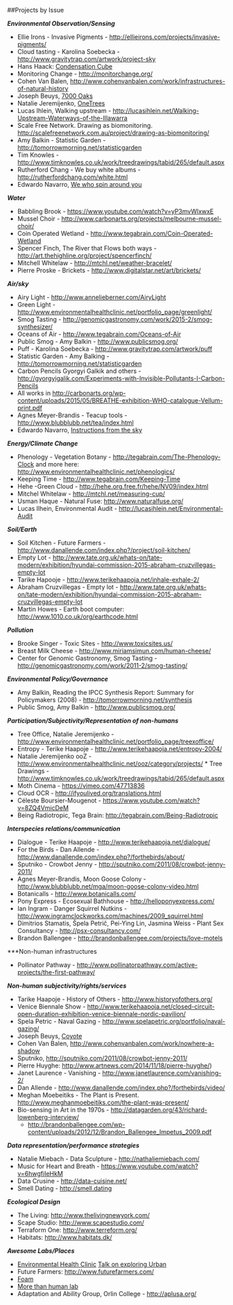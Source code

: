 ##Projects by Issue

***Environmental Observation/Sensing***

* Ellie Irons - Invasive Pigments - http://ellieirons.com/projects/invasive-pigments/
* Cloud tasting - Karolina Soebecka -  http://www.gravitytrap.com/artwork/project-sky
* Hans Haack: [Condensation Cube](http://www.macba.cat/en/condensation-cube-1523)
* Monitoring Change - http://monitorchange.org/
* Cohen Van Balen, http://www.cohenvanbalen.com/work/infrastructures-of-natural-history
* Joseph Beuys, [7000 Oaks](https://en.wikipedia.org/wiki/7000_Oaks)
* Natalie Jeremijenko, [OneTrees](http://www.nyu.edu/projects/xdesign/onetrees/description/)
* Lucas Ihlein, Walking upstream - http://lucasihlein.net/Walking-Upstream-Waterways-of-the-Illawarra
* Scale Free Network. Drawing as biomonitoring. http://scalefreenetwork.com.au/project/drawing-as-biomonitoring/
* Amy Balkin - Statistic Garden - http://tomorrowmorning.net/statisticgarden
* Tim Knowles - http://www.timknowles.co.uk/work/treedrawings/tabid/265/default.aspx
* Rutherford Chang - We buy white albums - http://rutherfordchang.com/white.html
* Edwardo Navarro, [We who spin around you](http://art.thehighline.org/project/eduardonavarro/)

***Water***

* Babbling Brook - https://www.youtube.com/watch?v=yP3mvWlxwxE
* Mussel Choir - http://www.carbonarts.org/projects/melbourne-mussel-choir/ 
* Coin Operated Wetland - http://www.tegabrain.com/Coin-Operated-Wetland 
* Spencer Finch, The River that Flows both ways - http://art.thehighline.org/project/spencerfinch/ 
* Mitchell Whitelaw - http://mtchl.net/weather-bracelet/ 
* Pierre Proske - Brickets - http://www.digitalstar.net/art/brickets/

***Air/sky***

* Airy Light - http://www.annelieberner.com/AiryLight 
* Green Light - http://www.environmentalhealthclinic.net/portfolio_page/greenlight/ 
* Smog Tasting - http://genomicgastronomy.com/work/2015-2/smog-synthesizer/ 
* Oceans of Air - http://www.tegabrain.com/Oceans-of-Air 
* Public Smog - Amy Balkin - http://www.publicsmog.org/ 
* Puff - Karolina Soebecka - http://www.gravitytrap.com/artwork/puff 
* Statistic Garden - Amy Balking - http://tomorrowmorning.net/statisticgarden 
* Carbon Pencils Gyorgyi Galkik and others - http://gyorgyigalik.com/Experiments-with-Invisible-Pollutants-I-Carbon-Pencils 
* All works in http://carbonarts.org/wp-content/uploads/2015/05/BREATHE-exhibition-WHO-catalogue-Vellum-print.pdf 
* Agnes Meyer-Brandis - Teacup tools - http://www.blubblubb.net/tea/index.html
* Edwardo Navarro, [Instructions from the sky](http://www.navarroeduardo.com/projectos/EN.2016.pdf)

***Energy/Climate Change***

* Phenology - Vegetation Botany - http://tegabrain.com/The-Phenology-Clock and more here: http://www.environmentalhealthclinic.net/phenologics/
* Keeping Time - http://www.tegabrain.com/Keeping-Time 
* Hehe -Green Cloud -  http://hehe.org.free.fr/hehe/NV09/index.html 
* Mitchel Whitelaw - http://mtchl.net/measuring-cup/ 
* Usman Haque - Natural Fuse: http://www.naturalfuse.org/
* Lucas Ilhein, Environmental Audit - http://lucasihlein.net/Environmental-Audit

***Soil/Earth***

* Soil Kitchen - Future Farmers - http://www.danallende.com/index.php?/project/soil-kitchen/ 
* Empty Lot - http://www.tate.org.uk/whats-on/tate-modern/exhibition/hyundai-commission-2015-abraham-cruzvillegas-empty-lot 
* Tarike Hapooje -  http://www.terikehaapoja.net/inhale-exhale-2/ 
* Abraham Cruzvillegas - Empty lot - http://www.tate.org.uk/whats-on/tate-modern/exhibition/hyundai-commission-2015-abraham-cruzvillegas-empty-lot
* Martin Howes - Earth boot computer: http://www.1010.co.uk/org/earthcode.html

***Pollution***

* Brooke Singer - Toxic Sites - http://www.toxicsites.us/ 
* Breast Milk Cheese - http://www.miriamsimun.com/human-cheese/ 
* Center for Genomic Gastronomy, Smog Tasting - http://genomicgastronomy.com/work/2011-2/smog-tasting/

***Environmental Policy/Governance***

* Amy Balkin, Reading the IPCC Synthesis Report: Summary for Policymakers (2008) - http://tomorrowmorning.net/synthesis 
* Public Smog, Amy Balkin - http://www.publicsmog.org/ 

***Participation/Subjectivity/Representation of non-humans***

* Tree Office, Natalie Jeremijenko - http://www.environmentalhealthclinic.net/portfolio_page/treexoffice/
* Entropy - Terike Haapoje - http://www.terikehaapoja.net/entropy-2004/ 
* Natalie Jeremijenko ooZ - http://www.environmentalhealthclinic.net/ooz/category/projects/ * Tree Drawings - http://www.timknowles.co.uk/work/treedrawings/tabid/265/default.aspx 
* Moth Cinema - https://vimeo.com/47713836 
* Cloud OCR - http://ifyoulived.org/translations.html 
* Céleste Boursier-Mougenot - https://www.youtube.com/watch?v=8ZQ4VmicDeM 
* Being Radiotropic, Tega Brain: http://tegabrain.com/Being-Radiotropic

***Interspecies relations/communication***

* Dialogue - Terike Haapoje - http://www.terikehaapoja.net/dialogue/ 
* For the Birds - Dan Allende - http://www.danallende.com/index.php?/forthebirds/about/ 
* Sputniko - Crowbot Jenny - http://sputniko.com/2011/08/crowbot-jenny-2011/
* Agnes Meyer-Brandis, Moon Goose Colony - http://www.blubblubb.net/mga/moon-goose-colony-video.html
* Botanicalls - http://www.botanicalls.com/
* Pony Express - Ecosexual Bathhouse - http://helloponyexpress.com/ 
* Ian Ingram - Danger Squirrel Nutkins - http://www.ingramclockworks.com/machines/2009_squirrel.html 
* Dimitrios Stamatis, Špela Petrič, Pei-Ying Lin, Jasmina Weiss  - Plant Sex Consultancy - http://psx-consultancy.com/
* Brandon Ballengee - http://brandonballengee.com/projects/love-motels

***Non-human infrastructures

* Pollinator Pathway - http://www.pollinatorpathway.com/active-projects/the-first-pathway/

***Non-human subjectivity/rights/services***

* Tarike Haapoje - History of Others - http://www.historyofothers.org/
* Venice Biennale Show - http://www.terikehaapoja.net/closed-circuit-open-duration-exhibition-venice-biennale-nordic-pavilion/ 
* Spela Petric - Naval Gazing - http://www.spelapetric.org/portfolio/naval-gazing/ 
* Joseph Beuys, [Coyote](http://www.tate.org.uk/art/artworks/beuys-coyote-ar00733)
* Cohen Van Balen, http://www.cohenvanbalen.com/work/nowhere-a-shadow 
* Sputniko, http://sputniko.com/2011/08/crowbot-jenny-2011/
* Pierre Huyghe: http://www.artnews.com/2014/11/18/pierre-huyghe/) 
* Janet Laurence - Vanishing - http://www.janetlaurence.com/vanishing-2/
* Dan Allende - http://www.danallende.com/index.php?/forthebirds/video/ 
* Meghan Moebeitiks - The Plant is Present. http://www.meghanmoebeitiks.com/the-plant-was-present/
* Bio-sensing in Art in the 1970s - http://datagarden.org/43/richard-lowenberg-interview/
	* http://brandonballengee.com/wp-content/uploads/2012/12/Brandon_Ballengee_Impetus_2009.pdf

***Data representation/performance strategies***

* Natalie Miebach - Data Sculpture - http://nathaliemiebach.com/ 
* Music for Heart and Breath - https://www.youtube.com/watch?v=6hwgfiIeHkM 
* Data Crusine - http://data-cuisine.net/
* Smell Dating - http://smell.dating

***Ecological Design***

* The Living: http://www.thelivingnewyork.com/
* Scape Studio: http://www.scapestudio.com/
* Terraform One: http://www.terreform.org/
* Habitats: http://www.habitats.dk/

***Awesome Labs/Places***

* [Environmental Health Clinic](http://www.environmentalhealthclinic.net/) [Talk on exploring Urban](https://vimeo.com/68771598)
* Future Farmers: http://www.futurefarmers.com/
* [Foam](http://fo.am/activities/) 
* [More than human lab](http://morethanhumanlab.org/)
* Adaptation and Ability Group, Orlin College - http://aplusa.org/
